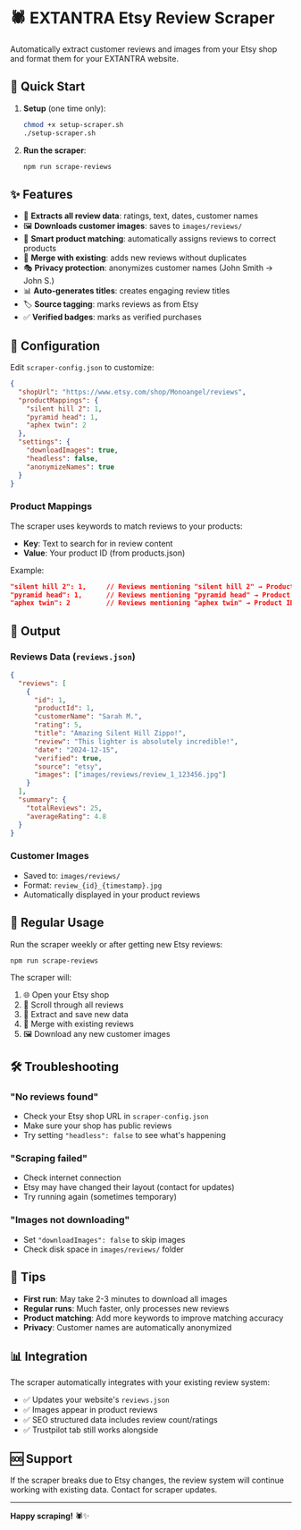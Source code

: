 # 🕷️ EXTANTRA Etsy Review Scraper

Automatically extract customer reviews and images from your Etsy shop and format them for your EXTANTRA website.

## 🚀 Quick Start

1. **Setup** (one time only):
   ```bash
   chmod +x setup-scraper.sh
   ./setup-scraper.sh
   ```

2. **Run the scraper**:
   ```bash
   npm run scrape-reviews
   ```

## ✨ Features

- 📝 **Extracts all review data**: ratings, text, dates, customer names
- 🖼️ **Downloads customer images**: saves to `images/reviews/`
- 🎯 **Smart product matching**: automatically assigns reviews to correct products
- 🔄 **Merge with existing**: adds new reviews without duplicates
- 🎭 **Privacy protection**: anonymizes customer names (John Smith → John S.)
- 📊 **Auto-generates titles**: creates engaging review titles
- 🏷️ **Source tagging**: marks reviews as from Etsy
- ✅ **Verified badges**: marks as verified purchases

## 🔧 Configuration

Edit `scraper-config.json` to customize:

```json
{
  "shopUrl": "https://www.etsy.com/shop/Monoangel/reviews",
  "productMappings": {
    "silent hill 2": 1,
    "pyramid head": 1,
    "aphex twin": 2
  },
  "settings": {
    "downloadImages": true,
    "headless": false,
    "anonymizeNames": true
  }
}
```

### Product Mappings

The scraper uses keywords to match reviews to your products:

- **Key**: Text to search for in review content
- **Value**: Your product ID (from products.json)

Example:
```json
"silent hill 2": 1,     // Reviews mentioning "silent hill 2" → Product ID 1
"pyramid head": 1,      // Reviews mentioning "pyramid head" → Product ID 1
"aphex twin": 2         // Reviews mentioning "aphex twin" → Product ID 2
```

## 📁 Output

### Reviews Data (`reviews.json`)
```json
{
  "reviews": [
    {
      "id": 1,
      "productId": 1,
      "customerName": "Sarah M.",
      "rating": 5,
      "title": "Amazing Silent Hill Zippo!",
      "review": "This lighter is absolutely incredible!",
      "date": "2024-12-15",
      "verified": true,
      "source": "etsy",
      "images": ["images/reviews/review_1_123456.jpg"]
    }
  ],
  "summary": {
    "totalReviews": 25,
    "averageRating": 4.8
  }
}
```

### Customer Images
- Saved to: `images/reviews/`
- Format: `review_{id}_{timestamp}.jpg`
- Automatically displayed in your product reviews

## 🔄 Regular Usage

Run the scraper weekly or after getting new Etsy reviews:

```bash
npm run scrape-reviews
```

The scraper will:
1. 🌐 Open your Etsy shop
2. 📜 Scroll through all reviews  
3. 💾 Extract and save new data
4. 🔄 Merge with existing reviews
5. 🖼️ Download any new customer images

## 🛠️ Troubleshooting

### "No reviews found"
- Check your Etsy shop URL in `scraper-config.json`
- Make sure your shop has public reviews
- Try setting `"headless": false` to see what's happening

### "Scraping failed"
- Check internet connection
- Etsy may have changed their layout (contact for updates)
- Try running again (sometimes temporary)

### "Images not downloading"
- Set `"downloadImages": false` to skip images
- Check disk space in `images/reviews/` folder

## 🎯 Tips

- **First run**: May take 2-3 minutes to download all images
- **Regular runs**: Much faster, only processes new reviews  
- **Product matching**: Add more keywords to improve matching accuracy
- **Privacy**: Customer names are automatically anonymized

## 📊 Integration

The scraper automatically integrates with your existing review system:

- ✅ Updates your website's `reviews.json`
- ✅ Images appear in product reviews
- ✅ SEO structured data includes review count/ratings
- ✅ Trustpilot tab still works alongside

## 🆘 Support

If the scraper breaks due to Etsy changes, the review system will continue working with existing data. Contact for scraper updates.

---

**Happy scraping!** 🕷️✨

